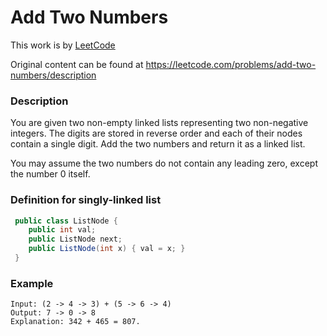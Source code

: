 # Add Two Numbers
This work is by [LeetCode](https://leetcode.com/)

Original content can be found at https://leetcode.com/problems/add-two-numbers/description

### Description
You are given two non-empty linked lists representing two non-negative integers. The digits are stored in reverse order and each of their nodes contain a single digit. Add the two numbers and return it as a linked list.

You may assume the two numbers do not contain any leading zero, except the number 0 itself.

### Definition for singly-linked list
``` CS
 public class ListNode {
    public int val;
    public ListNode next;
    public ListNode(int x) { val = x; }
 }
```
### Example

    Input: (2 -> 4 -> 3) + (5 -> 6 -> 4)
    Output: 7 -> 0 -> 8
    Explanation: 342 + 465 = 807.
